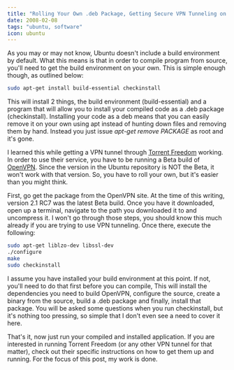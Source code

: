 ```yaml
---
title: "Rolling Your Own .deb Package, Getting Secure VPN Tunneling on Ubuntu"
date: 2008-02-08
tags: "ubuntu, software"
icon: ubuntu
---
```


As you may or may not know, Ubuntu doesn't include a build environment by default. What this means is that in order to compile program from source, you'll need to get the build environment on your own. This is simple enough though, as outlined below:

```bash
sudo apt-get install build-essential checkinstall
```

This will install 2 things, the build environment (build-essential) and a program that will allow you to install your compiled code as a .deb package (checkinstall). Installing your code as a deb means that you can easily remove it on your own using apt instead of hunting down files and removing them by hand. Instead you just issue *apt-get remove PACKAGE* as root and it's gone.

I learned this while getting a VPN tunnel through <a href="http://www.torrentfreedom.com" rel="ext">Torrent Freedom</a> working. In order to use their service, you have to be running a Beta build of <a href="http://openvpn.net" rel="ext">OpenVPN</a>. Since the version in the Ubuntu repository is NOT the Beta, it won't work with that version. So, you have to roll your own, but it's easier than you might think.

First, go get the package from the OpenVPN site. At the time of this writing, version 2.1 RC7 was the latest Beta build. Once you have it downloaded, open up a terminal, navigate to the path you downloaded it to and uncompress it. I won't go through those steps, you should know this much already if you are trying to use VPN tunneling. Once there, execute the following:

```bash
sudo apt-get liblzo-dev libssl-dev
./configure
make
sudo checkinstall
```

I assume you have installed your build environment at this point. If not, you'll need to do that first before you can compile, This will install the dependencies you need to build OpenVPN, configure the source, create a binary from the source, build a .deb package and finally, install that package. You will be asked some questions when you run checkinstall, but it's nothing too pressing, so simple that I don't even see a need to cover it here.

That's it, now just run your compiled and installed application. If you are interested in running Torrent Freedom (or any other VPN tunnel for that matter), check out their specific instructions on how to get them up and running. For the focus of this post, my work is done.